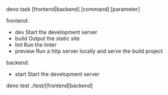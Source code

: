 deno task [frontend|backend] [command] [parameter]

frontend:
  - dev      Start the development server
  - build    Output the static site
  - lint     Run the linter
  - preview  Run a http server locally and serve the build project

backend:
  - start  Start the development server

deno test ./test/[frontend|backend]
